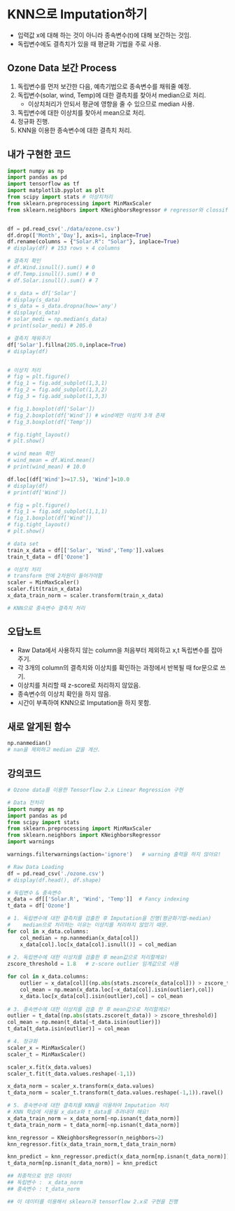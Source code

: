 # KNN으로 Imputation하기

* 입력값 x에 대해 하는 것이 아니라 종속변수(t)에 대해 보간하는 것임.
* 독립변수에도 결측치가 있을 때 평균화 기법을 주로 사용.



## Ozone Data 보간 Process

1. 독립변수를 먼저 보간한 다음, 예측기법으로 종속변수를 채워줄 예정.
2. 독립변수(solar, wind, Temp)에 대한 결측치를 찾아서 median으로 처리.
   * 이상치처리가 안되서 평균에 영향을 줄 수 있으므로 median 사용.
3. 독립변수에 대한 이상치를 찾아서 mean으로 처리.
4. 정규화 진행.
5. KNN을 이용한 종속변수에 대한 결측치 처리.



## 내가 구현한 코드

```python
import numpy as np
import pandas as pd
import tensorflow as tf
import matplotlib.pyplot as plt
from scipy import stats # 이상치처리
from sklearn.preprocessing import MinMaxScaler
from sklearn.neighbors import KNeighborsRegressor # regressor와 clossifier 구분하기


df = pd.read_csv('./data/ozone.csv')
df.drop(['Month','Day'], axis=1, inplace=True)
df.rename(columns = {"Solar.R": "Solar"}, inplace=True)
# display(df) # 153 rows × 4 columns

# 결측치 확인
# df.Wind.isnull().sum() # 0
# df.Temp.isnull().sum() # 0
# df.Solar.isnull().sum() # 7

# s_data = df['Solar']
# display(s_data)
# s_data = s_data.dropna(how='any')
# display(s_data)
# solar_medi = np.median(s_data)
# print(solar_medi) # 205.0

# 결측치 채워주기
df['Solar'].fillna(205.0,inplace=True)
# display(df)


# 이상치 처리
# fig = plt.figure()  
# fig_1 = fig.add_subplot(1,3,1)  
# fig_2 = fig.add_subplot(1,3,2)
# fig_3 = fig.add_subplot(1,3,3)

# fig_1.boxplot(df['Solar'])
# fig_2.boxplot(df['Wind']) # wind에만 이상치 3개 존재
# fig_3.boxplot(df['Temp'])

# fig.tight_layout()
# plt.show()

# wind mean 확인
# wind_mean = df.Wind.mean()
# print(wind_mean) # 10.0

df.loc[(df['Wind']>=17.5), 'Wind']=10.0
# display(df)
# print(df['Wind'])

# fig = plt.figure()  
# fig_1 = fig.add_subplot(1,1,1)
# fig_1.boxplot(df['Wind'])
# fig.tight_layout()
# plt.show()

# data set
train_x_data = df[['Solar', 'Wind','Temp']].values
train_t_data = df['Ozone']

# 이상치 처리
# transform 안에 2차원이 들어가야함
scaler = MinMaxScaler()
scaler.fit(train_x_data)
x_data_train_norm = scaler.transform(train_x_data)

# KNN으로 종속변수 결측치 처리
```



## 오답노트

* Raw Data에서 사용하지 않는 column을 처음부터 제외하고 x,t 독립변수를 잡아주기.
* 각 3개의 column의 결측치와 이상치를 확인하는 과정에서 반복될 때 for문으로 쓰기.
* 이상치를 처리할 때 z-score로 처리하지 않았음.
* 종속변수의 이상치 확인을 하지 않음.
* 시간이 부족하여 KNN으로 Imputation을 하지 못함.



## 새로 알게된 함수

```python
np.nanmedian()
# nan을 제외하고 median 값을 계산.
```



## 강의코드

```python
# Ozone data를 이용한 Tensorflow 2.x Linear Regression 구현

# Data 전처리
import numpy as np
import pandas as pd
from scipy import stats
from sklearn.preprocessing import MinMaxScaler
from sklearn.neighbors import KNeighborsRegressor
import warnings

warnings.filterwarnings(action='ignore')   # warning 출력을 하지 않아요!

# Raw Data Loading
df = pd.read_csv('./ozone.csv')
# display(df.head(), df.shape)

# 독립변수 & 종속변수
x_data = df[['Solar.R', 'Wind', 'Temp']]  # Fancy indexing
t_data = df['Ozone']

# 1. 독립변수에 대한 결측치를 검출한 후 Imputation을 진행(평균화기법-median)
#    median으로 처리하는 이유는 이상치를 처리하지 않았기 때문.
for col in x_data.columns:
    col_median = np.nanmedian(x_data[col])
    x_data[col].loc[x_data[col].isnull()] = col_median
    
# 2. 독립변수에 대한 이상치를 검출한 후 mean값으로 처리할께요!
zscore_threshold = 1.8   # z-score outlier 임계값으로 사용

for col in x_data.columns:
    outlier = x_data[col][(np.abs(stats.zscore(x_data[col])) > zscore_threshold)]
    col_mean = np.mean(x_data.loc[~x_data[col].isin(outlier),col])
    x_data.loc[x_data[col].isin(outlier),col] = col_mean
    
# 3. 종속변수에 대한 이상치를 검출 한 후 mean값으로 처리할께요!     
outlier = t_data[(np.abs(stats.zscore(t_data)) > zscore_threshold)]
col_mean = np.mean(t_data[~t_data.isin(outlier)])
t_data[t_data.isin(outlier)] = col_mean

# 4. 정규화
scaler_x = MinMaxScaler()
scaler_t = MinMaxScaler()

scaler_x.fit(x_data.values)
scaler_t.fit(t_data.values.reshape(-1,1))

x_data_norm = scaler_x.transform(x_data.values)
t_data_norm = scaler_t.transform(t_data.values.reshape(-1,1)).ravel()

# 5. 종속변수에 대한 결측치를 KNN을 이용하여 Imputation 처리
# KNN 학습에 사용될 x_data와 t_data를 추려내야 해요!
x_data_train_norm = x_data_norm[~np.isnan(t_data_norm)]
t_data_train_norm = t_data_norm[~np.isnan(t_data_norm)]

knn_regressor = KNeighborsRegressor(n_neighbors=2)
knn_regressor.fit(x_data_train_norm,t_data_train_norm)

knn_predict = knn_regressor.predict(x_data_norm[np.isnan(t_data_norm)])
t_data_norm[np.isnan(t_data_norm)] = knn_predict

## 최종적으로 얻은 데이터
## 독립변수 :  x_data_norm
## 종속변수 : t_data_norm

## 이 데이터를 이용해서 sklearn과 tensorflow 2.x로 구현을 진행
```



